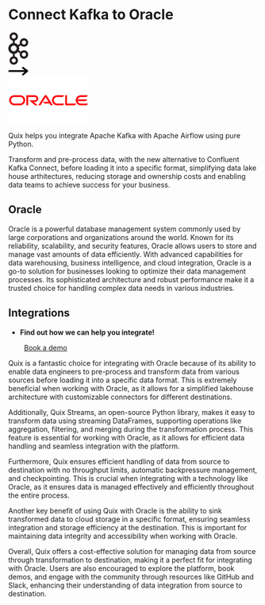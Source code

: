 # Connect Kafka to Oracle

<div class="connect-images cards blog-grid-card" markdown>
<div>
<img src="../images/kafka_logo.png" width="40px" />
</div>
<div>
<img src="../images/arrow.svg" width="40px" />
</div>
<div>
<img src="./images/oracle_1.jpg" />
</div>
</div>

Quix helps you integrate Apache Kafka with Apache Airflow using pure Python.

Transform and pre-process data, with the new alternative to Confluent Kafka Connect, before loading it into a specific format, simplifying data lake house arthitectures, reducing storage and ownership costs and enabling data teams to achieve success for your business.

## Oracle

Oracle is a powerful database management system commonly used by large corporations and organizations around the world. Known for its reliability, scalability, and security features, Oracle allows users to store and manage vast amounts of data efficiently. With advanced capabilities for data warehousing, business intelligence, and cloud integration, Oracle is a go-to solution for businesses looking to optimize their data management processes. Its sophisticated architecture and robust performance make it a trusted choice for handling complex data needs in various industries.

## Integrations

<div class="grid cards" markdown>

- __Find out how we can help you integrate!__

    <a class="md-button md-button--primary" href="https://share.hsforms.com/1iW0TmZzKQMChk0lxd_tGiw4yjw2?__hstc=175542013.2303933fbd746c0ac86d9ccbe9bc9100.1728383268831.1729603416735.1729620918855.31&__hssc=175542013.1.1729620918855&__hsfp=2132701734" target="_blank" style="margin:.5rem;">Book a demo</a>

</div>


Quix is a fantastic choice for integrating with Oracle because of its ability to enable data engineers to pre-process and transform data from various sources before loading it into a specific data format. This is extremely beneficial when working with Oracle, as it allows for a simplified lakehouse architecture with customizable connectors for different destinations.

Additionally, Quix Streams, an open-source Python library, makes it easy to transform data using streaming DataFrames, supporting operations like aggregation, filtering, and merging during the transformation process. This feature is essential for working with Oracle, as it allows for efficient data handling and seamless integration with the platform.

Furthermore, Quix ensures efficient handling of data from source to destination with no throughput limits, automatic backpressure management, and checkpointing. This is crucial when integrating with a technology like Oracle, as it ensures data is managed effectively and efficiently throughout the entire process.

Another key benefit of using Quix with Oracle is the ability to sink transformed data to cloud storage in a specific format, ensuring seamless integration and storage efficiency at the destination. This is important for maintaining data integrity and accessibility when working with Oracle.

Overall, Quix offers a cost-effective solution for managing data from source through transformation to destination, making it a perfect fit for integrating with Oracle. Users are also encouraged to explore the platform, book demos, and engage with the community through resources like GitHub and Slack, enhancing their understanding of data integration from source to destination.

